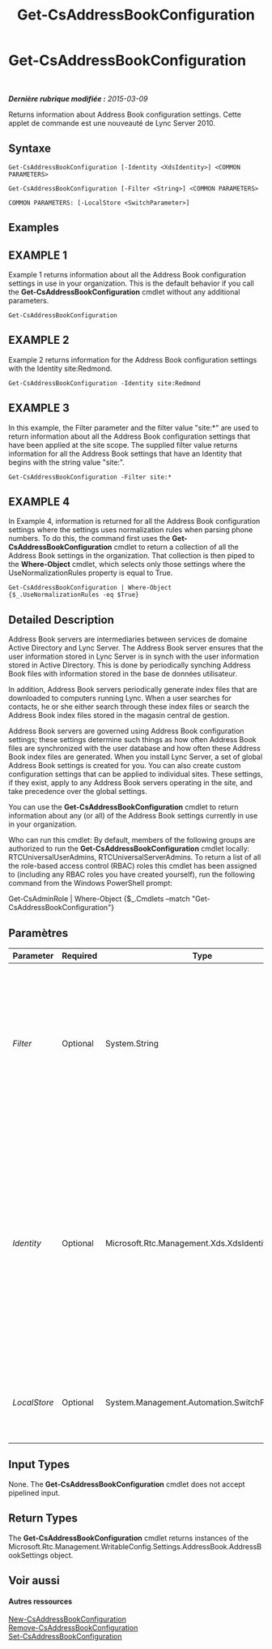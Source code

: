 ﻿---
title: Get-CsAddressBookConfiguration
TOCTitle: Get-CsAddressBookConfiguration
ms:assetid: 07757a19-f819-4d65-82da-50bf2f157a9b
ms:mtpsurl: https://technet.microsoft.com/fr-fr/library/Gg398132(v=OCS.15)
ms:contentKeyID: 49296154
ms.date: 05/20/2016
mtps_version: v=OCS.15
ms.translationtype: HT
---

# Get-CsAddressBookConfiguration

 

_**Dernière rubrique modifiée :** 2015-03-09_

Returns information about Address Book configuration settings. Cette applet de commande est une nouveauté de Lync Server 2010.

## Syntaxe

    Get-CsAddressBookConfiguration [-Identity <XdsIdentity>] <COMMON PARAMETERS>

    Get-CsAddressBookConfiguration [-Filter <String>] <COMMON PARAMETERS>

    COMMON PARAMETERS: [-LocalStore <SwitchParameter>]

## Examples

## EXAMPLE 1

Example 1 returns information about all the Address Book configuration settings in use in your organization. This is the default behavior if you call the **Get-CsAddressBookConfiguration** cmdlet without any additional parameters.

    Get-CsAddressBookConfiguration

## EXAMPLE 2

Example 2 returns information for the Address Book configuration settings with the Identity site:Redmond.

    Get-CsAddressBookConfiguration -Identity site:Redmond

## EXAMPLE 3

In this example, the Filter parameter and the filter value "site:\*" are used to return information about all the Address Book configuration settings that have been applied at the site scope. The supplied filter value returns information for all the Address Book settings that have an Identity that begins with the string value "site:".

    Get-CsAddressBookConfiguration -Filter site:*

## EXAMPLE 4

In Example 4, information is returned for all the Address Book configuration settings where the settings uses normalization rules when parsing phone numbers. To do this, the command first uses the **Get-CsAddressBookConfiguration** cmdlet to return a collection of all the Address Book settings in the organization. That collection is then piped to the **Where-Object** cmdlet, which selects only those settings where the UseNormalizationRules property is equal to True.

    Get-CsAddressBookConfiguration | Where-Object {$_.UseNormalizationRules -eq $True}

## Detailed Description

Address Book servers are intermediaries between services de domaine Active Directory and Lync Server. The Address Book server ensures that the user information stored in Lync Server is in synch with the user information stored in Active Directory. This is done by periodically synching Address Book files with information stored in the base de données utilisateur.

In addition, Address Book servers periodically generate index files that are downloaded to computers running Lync. When a user searches for contacts, he or she either search through these index files or search the Address Book index files stored in the magasin central de gestion.

Address Book servers are governed using Address Book configuration settings; these settings determine such things as how often Address Book files are synchronized with the user database and how often these Address Book index files are generated. When you install Lync Server, a set of global Address Book settings is created for you. You can also create custom configuration settings that can be applied to individual sites. These settings, if they exist, apply to any Address Book servers operating in the site, and take precedence over the global settings.

You can use the **Get-CsAddressBookConfiguration** cmdlet to return information about any (or all) of the Address Book settings currently in use in your organization.

Who can run this cmdlet: By default, members of the following groups are authorized to run the **Get-CsAddressBookConfiguration** cmdlet locally: RTCUniversalUserAdmins, RTCUniversalServerAdmins. To return a list of all the role-based access control (RBAC) roles this cmdlet has been assigned to (including any RBAC roles you have created yourself), run the following command from the Windows PowerShell prompt:

Get-CsAdminRole | Where-Object {$\_.Cmdlets –match "Get-CsAddressBookConfiguration"}

## Paramètres


<table>
<colgroup>
<col style="width: 25%" />
<col style="width: 25%" />
<col style="width: 25%" />
<col style="width: 25%" />
</colgroup>
<thead>
<tr class="header">
<th>Parameter</th>
<th>Required</th>
<th>Type</th>
<th>Description</th>
</tr>
</thead>
<tbody>
<tr class="odd">
<td><p><em>Filter</em></p></td>
<td><p>Optional</p></td>
<td><p>System.String</p></td>
<td><p>Enables you to use wildcard characters in order to return a collection (or multiple collections) of Address Book settings. For example, to return a collection of all the settings configured at the site scope, use this syntax: -Filter site:*. To return a collection of all the settings that have the string value &quot;EMEA&quot; somewhere in their Identity, use this syntax: -Filter *EMEA*.</p></td>
</tr>
<tr class="even">
<td><p><em>Identity</em></p></td>
<td><p>Optional</p></td>
<td><p>Microsoft.Rtc.Management.Xds.XdsIdentity</p></td>
<td><p>Unique identifier for the collection of Address Book settings to be returned. To refer to the global settings, use this syntax: -Identity global. To refer to a collection configured at the site scope, use syntax similar to this: -Identity site:Redmond.</p>
<p>Note that you cannot use wildcards when specifying an Identity. If you need to use wildcards, then include the Filter parameter instead.</p>
<p>If this parameter is not specified, then the <strong>Get-CsAddressBookConfiguration</strong> cmdlet returns a collection of all the Address Book settings in use in the organization.</p></td>
</tr>
<tr class="odd">
<td><p><em>LocalStore</em></p></td>
<td><p>Optional</p></td>
<td><p>System.Management.Automation.SwitchParameter</p></td>
<td><p>Retrieves the Address Book configuration data from the local replica of the magasin central de gestion rather than from the magasin central de gestion itself.</p></td>
</tr>
</tbody>
</table>


## Input Types

None. The **Get-CsAddressBookConfiguration** cmdlet does not accept pipelined input.

## Return Types

The **Get-CsAddressBookConfiguration** cmdlet returns instances of the Microsoft.Rtc.Management.WritableConfig.Settings.AddressBook.AddressBookSettings object.

## Voir aussi

#### Autres ressources

[New-CsAddressBookConfiguration](new-csaddressbookconfiguration.md)  
[Remove-CsAddressBookConfiguration](remove-csaddressbookconfiguration.md)  
[Set-CsAddressBookConfiguration](set-csaddressbookconfiguration.md)

